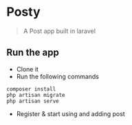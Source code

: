# Posty
> A Post app built in laravel

## Run the app

- Clone it 
- Run the following commands
```
composer install
php artisan migrate
php artisan serve
```
- Register & start using and adding post